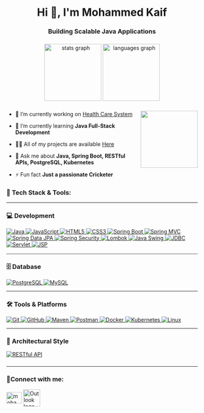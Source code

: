 <h1 align="center">Hi 👋, I'm Mohammed Kaif</h1>
<h3 align="center">Building Scalable Java Applications</h3>

###

<div align="center">
  <img src="https://github-readme-stats.vercel.app/api?username=kaif0705&hide_title=false&hide_rank=false&show_icons=true&include_all_commits=true&count_private=true&disable_animations=false&theme=dracula&locale=en&hide_border=false" height="150" alt="stats graph"  />
  <img src="https://github-readme-stats.vercel.app/api/top-langs?username=kaif0705&locale=en&hide_title=false&layout=compact&card_width=320&langs_count=5&theme=dracula&hide_border=false" height="150" alt="languages graph"  />
</div>

###

<img align="right" height="150" src="https://media1.tenor.com/m/XFrl818sLMIAAAAd/wind-chimes-anime.gif"  />

###

- 🔭 I’m currently working on [Health Care System](https://github.com/kaif0705/HealthCare/tree/master)

- 🌱 I’m currently learning **Java Full-Stack Development**

- 👨‍💻 All of my projects are available [Here](https://github.com/kaif0705?tab=repositories)

- 💬 Ask me about **Java, Spring Boot, RESTful APIs, PostgreSQL, Kubernetes**

- ⚡ Fun fact **Just a passionate Cricketer**


<!-- Tech Stack & Tools Section -->
<!-- Use Shields.io badges for consistent styling -->
<h3 align="left">🚀 Tech Stack & Tools:</h3>
<hr/>
<!-- Development Stack -->
<!-- Tech Stack & Tools Section -->
<!-- Use Shields.io badges for consistent styling -->

<!-- Development Stack -->
<!-- Tech Stack & Tools Section -->
<!-- Use Shields.io badges for consistent styling -->

<!-- Development Stack -->
<h3 align="left">💻 Development</h3>
<p align="left">
  <!-- Java -->
  <a href="https://www.java.com" target="_blank" rel="noreferrer">
    <img
      src="https://img.shields.io/badge/Java-ED8B00?style=for-the-badge&logo=java&logoColor=white"
      alt="Java"
    />
  </a>
  <!-- JavaScript -->
  <a href="https://developer.mozilla.org/en-US/docs/Web/JavaScript" target="_blank" rel="noreferrer">
    <img
      src="https://img.shields.io/badge/JavaScript-F7DF1E?style=for-the-badge&logo=javascript&logoColor=black"
      alt="JavaScript"
    />
  </a>
  <!-- HTML5 -->
  <a href="https://www.w3.org/html/" target="_blank" rel="noreferrer">
    <img
      src="https://img.shields.io/badge/HTML5-E34F26?style=for-the-badge&logo=html5&logoColor=white"
      alt="HTML5"
    />
  </a>
  <!-- CSS3 -->
  <a href="https://www.w3schools.com/css/" target="_blank" rel="noreferrer">
    <img
      src="https://img.shields.io/badge/CSS3-1572B6?style=for-the-badge&logo=css3&logoColor=white"
      alt="CSS3"
    />
  </a>
  <!-- Spring Boot -->
  <a href="https://spring.io/projects/spring-boot" target="_blank" rel="noreferrer">
    <img
      src="https://img.shields.io/badge/Spring%20Boot-6DB33F?style=for-the-badge&logo=springboot&logoColor=white"
      alt="Spring Boot"
    />
  </a>
  <!-- Spring MVC -->
  <a href="https://spring.io/guides/gs/serving-web-content/" target="_blank" rel="noreferrer">
    <img
      src="https://img.shields.io/badge/Spring%20MVC-6DB33F?style=for-the-badge&logo=spring&logoColor=white"
      alt="Spring MVC"
    />
  </a>
  <!-- Spring Data JPA -->
  <a href="https://spring.io/projects/spring-data-jpa" target="_blank" rel="noreferrer">
    <img
      src="https://img.shields.io/badge/Spring%20Data%20JPA-6DB33F?style=for-the-badge&logo=spring&logoColor=white"
      alt="Spring Data JPA"
    />
  </a>
  <!-- Spring Security -->
  <a href="https://spring.io/projects/spring-security" target="_blank" rel="noreferrer">
    <img
      src="https://img.shields.io/badge/Spring%20Security-6DB33F?style=for-the-badge&logo=spring&logoColor=white"
      alt="Spring Security"
    />
  </a>
  <!-- Lombok -->
  <a href="https://projectlombok.org/" target="_blank" rel="noreferrer">
    <img
      src="https://img.shields.io/badge/Lombok-EC2B16?style=for-the-badge&logoColor=white"
      alt="Lombok"
    />
  </a>
  <!-- Java Swing -->
  <a href="https://docs.oracle.com/javase/tutorial/uiswing/" target="_blank" rel="noreferrer">
    <img
      src="https://img.shields.io/badge/Java%20Swing-ED8B00?style=for-the-badge&logo=java&logoColor=white"
      alt="Java Swing"
    />
  </a>
  <!-- JDBC -->
  <a href="https://docs.oracle.com/javase/tutorial/jdbc/" target="_blank" rel="noreferrer">
    <img
      src="https://img.shields.io/badge/JDBC-007396?style=for-the-badge&logo=java&logoColor=white"
      alt="JDBC"
    />
  </a>
  <!-- Servlet (Tomcat) -->
  <a href="https://javaee.github.io/javaee-spec/javadocs/javax/servlet/http/HttpServlet.html" target="_blank" rel="noreferrer">
    <img
      src="https://img.shields.io/badge/Servlet-A22846?style=for-the-badge&logo=apache-tomcat&logoColor=white"
      alt="Servlet"
    />
  </a>
  <!-- JSP -->
  <a href="https://javaee.github.io/javaee-spec/javadocs/javax/servlet/jsp/JspServlet.html" target="_blank" rel="noreferrer">
    <img
      src="https://img.shields.io/badge/JSP-FF9900?style=for-the-badge&logo=java&logoColor=white"
      alt="JSP"
    />
  </a>
</p>

<!-- Slim horizontal separator -->
<hr style="border: none; height: 1px; background-color: #444; margin: 16px 0;" />

<!-- Database -->
<h3 align="left">🗄️ Database</h3>
<p align="left">
  <!-- PostgreSQL -->
  <a href="https://www.postgresql.org/" target="_blank" rel="noreferrer">
    <img
      src="https://img.shields.io/badge/PostgreSQL-316192?style=for-the-badge&logo=postgresql&logoColor=white"
      alt="PostgreSQL"
    />
  </a>
  <!-- MySQL -->
  <a href="https://www.mysql.com/" target="_blank" rel="noreferrer">
    <img
      src="https://img.shields.io/badge/MySQL-4479A1?style=for-the-badge&logo=mysql&logoColor=white"
      alt="MySQL"
    />
  </a>
</p>

<!-- Slim horizontal separator -->
<hr width="100%" size="1">

<!-- Tools & Platforms -->
<h3 align="left">🛠️ Tools &amp; Platforms</h3>
<p align="left">
  <!-- Git -->
  <a href="https://git-scm.com/" target="_blank" rel="noreferrer">
    <img
      src="https://img.shields.io/badge/Git-F05032?style=for-the-badge&logo=git&logoColor=white"
      alt="Git"
    />
  </a>
  <!-- GitHub -->
  <a href="https://github.com/" target="_blank" rel="noreferrer">
    <img
      src="https://img.shields.io/badge/GitHub-181717?style=for-the-badge&logo=github&logoColor=white"
      alt="GitHub"
    />
  </a>
  <!-- Maven -->
  <a href="https://maven.apache.org/" target="_blank" rel="noreferrer">
    <img
      src="https://img.shields.io/badge/Maven-C71A36?style=for-the-badge&logo=apachemaven&logoColor=white"
      alt="Maven"
    />
  </a>
  <!-- Postman -->
  <a href="https://www.postman.com/" target="_blank" rel="noreferrer">
    <img
      src="https://img.shields.io/badge/Postman-FF6C37?style=for-the-badge&logo=postman&logoColor=white"
      alt="Postman"
    />
  </a>
  <!-- Docker -->
  <a href="https://www.docker.com/" target="_blank" rel="noreferrer">
    <img
      src="https://img.shields.io/badge/Docker-2496ED?style=for-the-badge&logo=docker&logoColor=white"
      alt="Docker"
    />
  </a>
  <!-- Kubernetes -->
  <a href="https://kubernetes.io/" target="_blank" rel="noreferrer">
    <img
      src="https://img.shields.io/badge/Kubernetes-326CE5?style=for-the-badge&logo=kubernetes&logoColor=white"
      alt="Kubernetes"
    />
  </a>
  <!-- Linux -->
  <a href="https://www.linux.org/" target="_blank" rel="noreferrer">
    <img
      src="https://img.shields.io/badge/Linux-FCC624?style=for-the-badge&logo=linux&logoColor=black"
      alt="Linux"
    />
  </a>
</p>

<!-- Slim horizontal separator -->
<hr width="100%" size="1">

<!-- Architectural Style -->
<h3 align="left">📐 Architectural Style</h3>
<p align="left">
  <!-- RESTful API -->
  <a href="https://restfulapi.net/" target="_blank" rel="noreferrer">
    <img
      src="https://img.shields.io/badge/RESTful%20API-000000?style=for-the-badge&logo=rest-api&logoColor=white"
      alt="RESTful API"
    />
  </a>
</p>




###

<hr/>

###

<h3 align="left">💬Connect with me:</h3>
<p align="left">
<a href="https://linkedin.com/in/mohammedkaif07" target="blank"><img align="center" src="https://raw.githubusercontent.com/rahuldkjain/github-profile-readme-generator/master/src/images/icons/Social/linked-in-alt.svg" alt="mohammedkaif07" height="30" width="40" /></a>
  <a href="mailto:mohammedkaifkilledar5@outlook.com" target="_blank">
  <img
    align="center"
    src="https://www.freeiconspng.com/thumbs/outlook-icon-png/index-of-a-i-cons-simple-icons-outlook-27.png"
    alt="Outlook logo"
    height="45"
    width="45"
  />
</a>

</p>
